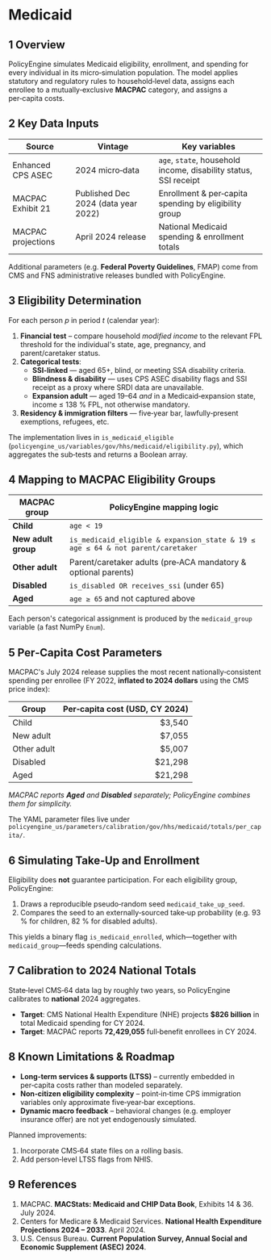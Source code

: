 # Medicaid 

## 1  Overview

PolicyEngine simulates Medicaid eligibility, enrollment, and spending for every individual in its micro‑simulation population. The model applies statutory and regulatory rules to  household‑level data, assigns each enrollee to a mutually‑exclusive **MACPAC** category, and assigns a per‑capita costs. 

## 2  Key Data Inputs

| Source | Vintage | Key variables |
|--------|---------|---------------|
| Enhanced CPS ASEC | 2024 micro‑data | `age`, `state`, household income, disability status, SSI receipt |
| MACPAC Exhibit 21 | Published Dec 2024 (data year 2022) | Enrollment & per‑capita spending by eligibility group |
| MACPAC projections | April 2024 release | National Medicaid spending & enrollment totals |

Additional parameters (e.g. **Federal Poverty Guidelines**, FMAP) come from CMS and FNS administrative releases bundled with PolicyEngine.

## 3  Eligibility Determination

For each person $p$ in period $t$ (calendar year):

1. **Financial test** – compare household *modified income* to the relevant FPL threshold for the individual's state, age, pregnancy, and parent/caretaker status.
2. **Categorical tests**:
   - **SSI‑linked** — aged 65+, blind, or meeting SSA disability criteria.
   - **Blindness & disability** — uses CPS ASEC disability flags and SSI receipt as a proxy where SRDI data are unavailable.
   - **Expansion adult** — aged 19–64 *and* in a Medicaid‑expansion state, income ≤ 138 % FPL, not otherwise mandatory.
3. **Residency & immigration filters** — five‑year bar, lawfully‑present exemptions, refugees, etc.

The implementation lives in `is_medicaid_eligible` (`policyengine_us/variables/gov/hhs/medicaid/eligibility.py`), which aggregates the sub‑tests and returns a Boolean array.

## 4  Mapping to MACPAC Eligibility Groups

| MACPAC group | PolicyEngine mapping logic |
|--------------|----------------------------|
| **Child** | `age < 19` |
| **New adult group** | `is_medicaid_eligible & expansion_state & 19 ≤ age ≤ 64 & not parent/caretaker` |
| **Other adult** | Parent/caretaker adults (pre‑ACA mandatory & optional parents) |
| **Disabled** | `is_disabled OR receives_ssi` (under 65) |
| **Aged** | `age ≥ 65` and not captured above |

Each person's categorical assignment is produced by the `medicaid_group` variable (a fast NumPy `Enum`).

## 5  Per‑Capita Cost Parameters

MACPAC's July 2024 release supplies the most recent nationally‑consistent spending per enrollee (FY 2022, **inflated to 2024 dollars** using the CMS price index):

| Group | Per‑capita cost (USD, CY 2024) |
|-------|-------------------------------:|
| Child | $3,540 |
| New adult | $7,055 |
| Other adult | $5,007 |
| Disabled | $21,298 |
| Aged | $21,298 |

_MACPAC reports **Aged** and **Disabled** separately; PolicyEngine combines them for simplicity._

The YAML parameter files live under
`policyengine_us/parameters/calibration/gov/hhs/medicaid/totals/per_capita/`.

## 6  Simulating Take‑Up and Enrollment

Eligibility does **not** guarantee participation. For each eligibility group, PolicyEngine:

1. Draws a reproducible pseudo‑random seed `medicaid_take_up_seed`.
2. Compares the seed to an externally‑sourced take‑up probability (e.g. 93 % for children, 82 % for disabled adults).

This yields a binary flag `is_medicaid_enrolled`, which—together with `medicaid_group`—feeds spending calculations.

## 7  Calibration to 2024 National Totals

State‑level CMS‑64 data lag by roughly two years, so PolicyEngine calibrates to **national** 2024 aggregates.
- **Target**: CMS National Health Expenditure (NHE) projects **$826 billion** in total Medicaid spending for CY 2024.
- **Target**: MACPAC reports **72,429,055** full‑benefit enrollees in CY 2024.

## 8  Known Limitations & Roadmap

- **Long‑term services & supports (LTSS)** – currently embedded in per‑capita costs rather than modeled separately.
- **Non‑citizen eligibility complexity** – point‑in‑time CPS immigration variables only approximate five‑year‑bar exceptions.
- **Dynamic macro feedback** – behavioral changes (e.g. employer insurance offer) are not yet endogenously simulated.

Planned improvements:
1. Incorporate CMS‑64 state files on a rolling basis.
2. Add person‑level LTSS flags from NHIS.

## 9  References

1. MACPAC. **MACStats: Medicaid and CHIP Data Book**, Exhibits 14 & 36. July 2024.
2. Centers for Medicare & Medicaid Services. **National Health Expenditure Projections 2024 – 2033**. April 2024.
3. U.S. Census Bureau. **Current Population Survey, Annual Social and Economic Supplement (ASEC) 2024**.

